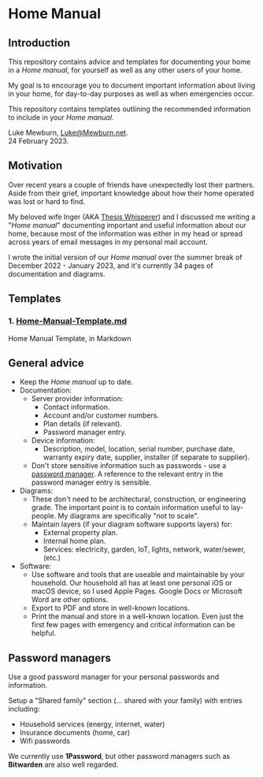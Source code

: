 # Home Manual

## Introduction

This repository contains advice and templates for documenting your home in a *Home manual*, for yourself as well as any other users of your home.

My goal is to encourage you to document important information about living in your home, for day-to-day purposes as well as when emergencies occur.

This repository contains templates outlining the recommended information to include in your *Home manual*.

Luke Mewburn, Luke@Mewburn.net.  
24 February 2023.


## Motivation

Over recent years a couple of friends have unexpectedly lost their partners. Aside from their grief, important knowledge about how their home operated was lost or hard to find.

My beloved wife Inger (AKA [Thesis Whisperer](https://thesiswhisperer.com)) and I discussed me writing a "*Home manual*" documenting important and useful information about our home, because most of the information was either in my head or spread across years of email messages in my personal mail account.

I wrote the initial version of our *Home manual* over the summer break of December 2022 - January 2023, and it's currently 34 pages of documentation and diagrams.


## Templates

### 1. [Home-Manual-Template.md](Home-Manual-Template.md)
Home Manual Template, in Markdown

## General advice

- Keep the *Home manual* up to date.
- Documentation:
  - Server provider information:
     - Contact information.
     - Account and/or customer numbers.
     - Plan details (if relevant).
     - Password manager entry.
  - Device information:
     - Description, model, location, serial number, purchase date, warranty expiry date, supplier, installer (if separate to supplier).
  - Don't store sensitive information such as passwords - use a [password manager](#password-managers). A reference to the relevant entry in the password manager entry is sensible.
- Diagrams:
  - These don't need to be architectural, construction, or engineering grade. The important point is to contain information useful to lay-people. My diagrams are specifically "not to scale".
  - Maintain layers (if your diagram software supports layers) for:
     - External property plan.
     - Internal home plan.
     - Services: electricity, garden, IoT, lights, network, water/sewer, (etc.)
- Software:
  - Use software and tools that are useable and maintainable by your household. Our household all has at least one personal iOS or macOS device, so I used Apple Pages. Google Docs or Microsoft Word are other options.
  - Export to PDF and store in well-known locations.
  - Print the manual and store in a well-known location. Even just the first few pages with emergency and critical information can be helpful.
  
  
## Password managers

Use a good password manager for your personal passwords and information.

Setup a "Shared family" section (... shared with your family) with entries including:
- Household services (energy, internet, water)
- Insurance documents (home, car)
- Wifi passwords

We currently use **1Password**, but other password managers such as **Bitwarden** are also well regarded.
